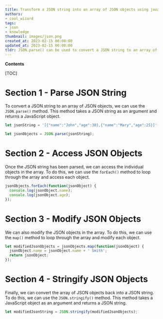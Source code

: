 ```yaml
---
title: Transform a JSON string into an array of JSON objects using javascript
authors:
- cool_wizard
tags:
- json
- knowledge
thumbnail: images/json.png
created_at: 2023-02-15 00:00:00
updated_at: 2023-02-15 00:00:00
tldr: JSON.parse() can be used to convert a JSON string to an array of JSON objects in Javascript.
---
```


**Contents**

[TOC]

# Section 1 - Parse JSON String

To convert a JSON string to an array of JSON objects, we can use the `JSON.parse()` method. This method takes a JSON string as an argument and returns a JavaScript object.

```javascript
let jsonString = '[{"name":"John","age":30},{"name":"Mary","age":25}]';

let jsonObjects = JSON.parse(jsonString);
```

# Section 2 - Access JSON Objects

Once the JSON string has been parsed, we can access the individual objects in the array. To do this, we can use the `forEach()` method to loop through the array and access each object.

```javascript
jsonObjects.forEach(function(jsonObject) {
  console.log(jsonObject.name);
  console.log(jsonObject.age);
});
```

# Section 3 - Modify JSON Objects

We can also modify the JSON objects in the array. To do this, we can use the `map()` method to loop through the array and modify each object.

```javascript
let modifiedJsonObjects = jsonObjects.map(function(jsonObject) {
  jsonObject.name = jsonObject.name + ' Smith';
  return jsonObject;
});
```

# Section 4 - Stringify JSON Objects

Finally, we can convert the array of JSON objects back into a JSON string. To do this, we can use the `JSON.stringify()` method. This method takes a JavaScript object as an argument and returns a JSON string.

```javascript
let modifiedJsonString = JSON.stringify(modifiedJsonObjects);
```
